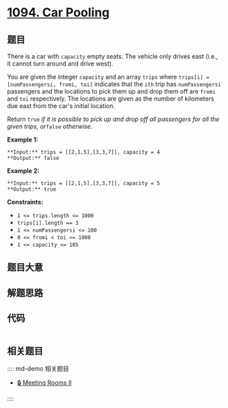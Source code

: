 # [1094. Car Pooling](https://leetcode.com/problems/car-pooling)

## 题目

There is a car with `capacity` empty seats. The vehicle only drives east
(i.e., it cannot turn around and drive west).

You are given the integer `capacity` and an array `trips` where `trips[i] =
[numPassengersi, fromi, toi]` indicates that the `ith` trip has
`numPassengersi` passengers and the locations to pick them up and drop them
off are `fromi` and `toi` respectively. The locations are given as the number
of kilometers due east from the car's initial location.

Return `true` _if it is possible to pick up and drop off all passengers for
all the given trips, or_`false` _otherwise_.



**Example 1:**

    
    
    **Input:** trips = [[2,1,5],[3,3,7]], capacity = 4
    **Output:** false
    

**Example 2:**

    
    
    **Input:** trips = [[2,1,5],[3,3,7]], capacity = 5
    **Output:** true
    



**Constraints:**

  * `1 <= trips.length <= 1000`
  * `trips[i].length == 3`
  * `1 <= numPassengersi <= 100`
  * `0 <= fromi < toi <= 1000`
  * `1 <= capacity <= 105`


## 题目大意

## 解题思路

## 代码

```javascript

```

## 相关题目

:::: md-demo 相关题目
- [🔒 Meeting Rooms II](https://leetcode.com/problems/meeting-rooms-ii)

::::

